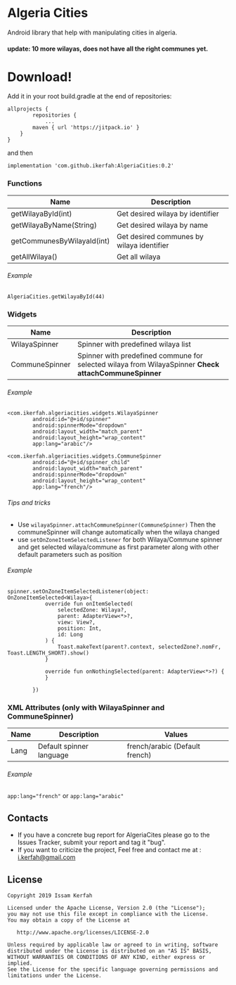 # Algeria Cities


Android library that help with manipulating cities in algeria.
#### update: 10 more wilayas, does not have all the right communes yet.


# Download!
Add it in your root build.gradle at the end of repositories:

```
allprojects {
        repositories {
	        ...
		maven { url 'https://jitpack.io' }
	}
}
```
and then
```
implementation 'com.github.ikerfah:AlgeriaCities:0.2'
```
### Functions

| Name | Description |
| ------ | ------ |
| getWilayaById(int) | Get desired wilaya by identifier |
| getWilayaByName(String) | Get desired wilaya by name |
| getCommunesByWilayaId(int) | Get desired communes by wilaya identifier |
| getAllWilaya() | Get all wilaya |

###### Example
```AlgeriaCities.getWilayaById(44)```

### Widgets

| Name | Description |
| ------ | ------ |
| WilayaSpinner | Spinner with predefined wilaya list |
| CommuneSpinner | Spinner with predefined commune for selected wilaya from WilayaSpinner **Check attachCommuneSpinner** |


###### Example

```
<com.ikerfah.algeriacities.widgets.WilayaSpinner
        android:id="@+id/spinner"
        android:spinnerMode="dropdown"
        android:layout_width="match_parent"
        android:layout_height="wrap_content"
        app:lang="arabic"/>

<com.ikerfah.algeriacities.widgets.CommuneSpinner
        android:id="@+id/spinner_child"
        android:layout_width="match_parent"
        android:spinnerMode="dropdown"
        android:layout_height="wrap_content"
        app:lang="french"/>
```
###### Tips and tricks 
* Use ```wilayaSpinner.attachCommuneSpinner(CommuneSpinner)```
Then the communeSpinner will change automatically when the wilaya changed
* use ```setOnZoneItemSelectedListener``` for both Wilaya/Commune spinner and get selected wilaya/commune as first parameter along with other default parameters such as position

###### Example
```
spinner.setOnZoneItemSelectedListener(object: OnZoneItemSelected<Wilaya>{
            override fun onItemSelected(
                selectedZone: Wilaya?,
                parent: AdapterView<*>?,
                view: View?,
                position: Int,
                id: Long
            ) {
                Toast.makeText(parent?.context, selectedZone?.nomFr, Toast.LENGTH_SHORT).show()
            }

            override fun onNothingSelected(parent: AdapterView<*>?) {
            }

        })
```
### XML Attributes (only with WilayaSpinner and CommuneSpinner)

| Name | Description | Values |
| ------ | ------ | ------ |
| Lang | Default spinner language | french/arabic (Default french) |
 
 ###### Example
```app:lang="french"```
or
```app:lang="arabic"```

## Contacts
* If you have a concrete bug report for AlgeriaCites please go to the Issues Tracker, submit your report and tag it "bug".
* If you want to criticize the project, Feel free and contact me at : i.kerfah@gmail.com




License
----

    Copyright 2019 Issam Kerfah

    Licensed under the Apache License, Version 2.0 (the "License");
    you may not use this file except in compliance with the License.
    You may obtain a copy of the License at

       http://www.apache.org/licenses/LICENSE-2.0

    Unless required by applicable law or agreed to in writing, software
    distributed under the License is distributed on an "AS IS" BASIS,
    WITHOUT WARRANTIES OR CONDITIONS OF ANY KIND, either express or implied.
    See the License for the specific language governing permissions and
    limitations under the License.
